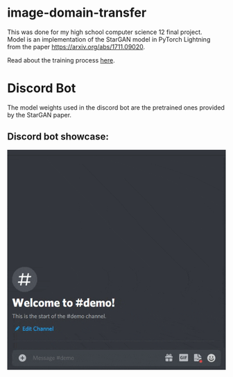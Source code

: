 # image-domain-transfer
This was done for my high school computer science 12 final project.\
Model is an implementation of the StarGAN model in PyTorch Lightning\
from the paper https://arxiv.org/abs/1711.09020.

Read about the training process [here](https://wandb.ai/stevan-zhuang/Image%20Domain%20Transfer%20GAN/reports/Computer-Science-12-Final-Project-StarGAN-Training--Vmlldzo1NTQ2MzY?accessToken=8x8r4lqay36gg8zmlz9zgd1k0awrx7lix0okl78re04wwvpadhn8d1trbi4za1a0).

# Discord Bot
The model weights used in the discord bot are the pretrained ones provided by the StarGAN paper.
## Discord bot showcase:
![](https://github.com/Stevan-Zhuang/image-domain-transfer/blob/main/showcase/discord_bot.gif)

